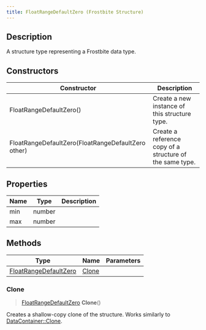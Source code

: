 ```yaml
---
title: FloatRangeDefaultZero (Frostbite Structure)
---
```

## Description

A structure type representing a Frostbite data type.

## Constructors

| Constructor                                        | Description                                              |
| -------------------------------------------------- | -------------------------------------------------------- |
| FloatRangeDefaultZero()                            | Create a new instance of this structure type.            |
| FloatRangeDefaultZero(FloatRangeDefaultZero other) | Create a reference copy of a structure of the same type. |

## Properties

| Name | Type   | Description |
| ---- | ------ | ----------- |
| min  | number |             |
| max  | number |             |

## Methods

| Type                                           | Name            | Parameters |
| ---------------------------------------------- | --------------- | ---------- |
| [FloatRangeDefaultZero](FloatRangeDefaultZero) | [Clone](#clone) |            |

### Clone

> [FloatRangeDefaultZero](FloatRangeDefaultZero) **Clone**()

Creates a shallow-copy clone of the structure. Works similarly to [DataContainer::Clone](/vext/ref/cls/shr/datacontainer#clone).

